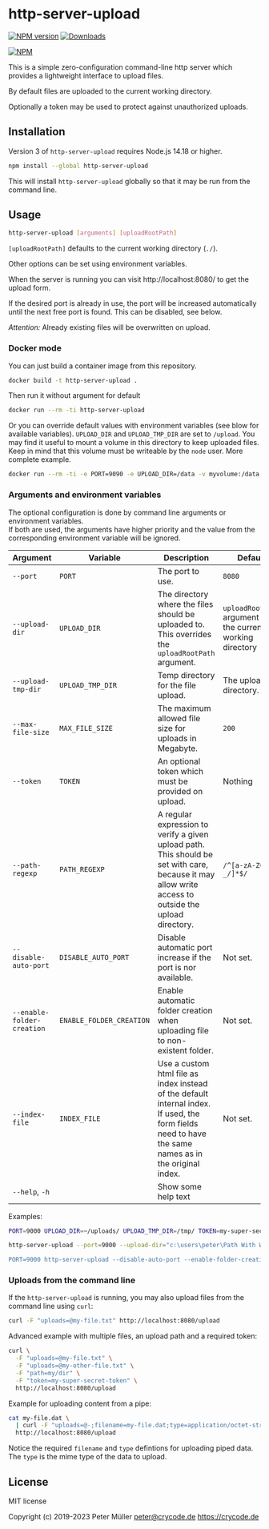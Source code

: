 # http-server-upload

[![NPM version](https://img.shields.io/npm/v/http-server-upload.svg)](https://www.npmjs.com/package/http-server-upload)
[![Downloads](https://img.shields.io/npm/dm/http-server-upload.svg)](https://www.npmjs.com/package/http-server-upload)

[![NPM](https://nodei.co/npm/http-server-upload.png?downloads=true)](https://nodei.co/npm/http-server-upload/)

This is a simple zero-configuration command-line http server which provides a lightweight interface to upload files.

By default files are uploaded to the current working directory.

Optionally a token may be used to protect against unauthorized uploads.

## Installation

Version 3 of `http-server-upload` requires Node.js 14.18 or higher.

```sh
npm install --global http-server-upload
```

This will install `http-server-upload` globally so that it may be run from the command line.

## Usage

```sh
http-server-upload [arguments] [uploadRootPath]
```

`[uploadRootPath]` defaults to the current working directory (`./`).

Other options can be set using environment variables.

When the server is running you can visit http://localhost:8080/ to get the upload form.

If the desired port is already in use, the port will be increased automatically
until the next free port is found. This can be disabled, see below.

*Attention:* Already existing files will be overwritten on upload.

### Docker mode

You can just build a container image from this repository.

```sh
docker build -t http-server-upload .
```

Then run it without argument for default

```sh
docker run --rm -ti http-server-upload
```

Or you can override default values with environment variables (see blow for available variables).
`UPLOAD_DIR` and `UPLOAD_TMP_DIR` are set to `/upload`. You may find it useful to mount a volume in this directory to keep uploaded files. Keep in mind that this volume must be writeable by the `node` user. More complete example.

```sh
docker run --rm -ti -e PORT=9090 -e UPLOAD_DIR=/data -v myvolume:/data -p 80:9090 http-server-upload
```

### Arguments and environment variables

The optional configuration is done by command line arguments or environment variables.  
If both are used, the arguments have higher priority and the value from the
corresponding environment variable will be ignored.

| Argument | Variable | Description | Default |
|---|---|---|---|
| `--port` | `PORT` | The port to use. | `8080` |
| `--upload-dir` | `UPLOAD_DIR` | The directory where the files should be uploaded to. This overrides the `uploadRootPath` argument. | `uploadRootPath` argument or the current working directory |
| `--upload-tmp-dir` | `UPLOAD_TMP_DIR` | Temp directory for the file upload. | The upload directory. |
| `--max-file-size` | `MAX_FILE_SIZE` | The maximum allowed file size for uploads in Megabyte. | `200` |
| `--token` | `TOKEN` | An optional token which must be provided on upload. | Nothing |
| `--path-regexp` | `PATH_REGEXP` | A regular expression to verify a given upload path. This should be set with care, because it may allow write access to outside the upload directory. | `/^[a-zA-Z0-9-_/]*$/` |
| `--disable-auto-port` | `DISABLE_AUTO_PORT` | Disable automatic port increase if the port is nor available. | Not set. |
| `--enable-folder-creation` | `ENABLE_FOLDER_CREATION` | Enable automatic folder creation when uploading file to non-existent folder. | Not set. |
| `--index-file` | `INDEX_FILE` | Use a custom html file as index instead of the default internal index. If used, the form fields need to have the same names as in the original index. | Not set. |
| `--help`, `-h` | | Show some help text | |

Examples:

```sh
PORT=9000 UPLOAD_DIR=~/uploads/ UPLOAD_TMP_DIR=/tmp/ TOKEN=my-super-secret-token http-server-upload

http-server-upload --port=9000 --upload-dir="c:\users\peter\Path With Whitespaces\"

PORT=9000 http-server-upload --disable-auto-port --enable-folder-creation ./
```

### Uploads from the command line

If the `http-server-upload` is running, you may also upload files from the command line using `curl`:

```sh
curl -F "uploads=@my-file.txt" http://localhost:8080/upload
```

Advanced example with multiple files, an upload path and a required token:

```sh
curl \
  -F "uploads=@my-file.txt" \
  -F "uploads=@my-other-file.txt" \
  -F "path=my/dir" \
  -F "token=my-super-secret-token" \
  http://localhost:8080/upload
```

Example for uploading content from a pipe:

```sh
cat my-file.dat \
  | curl -F "uploads=@-;filename=my-file.dat;type=application/octet-stream" \
  http://localhost:8080/upload
```

Notice the required `filename` and `type` defintions for uploading piped data.  
The `type` is the mime type of the data to upload.

## License

MIT license

Copyright (c) 2019-2023 Peter Müller <peter@crycode.de> <https://crycode.de>
